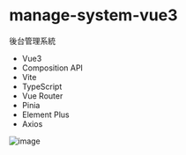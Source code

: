 # manage-system-vue3
後台管理系統
- Vue3
- Composition API
- Vite
- TypeScript
- Vue Router
- Pinia
- Element Plus
- Axios

![image](https://github.com/Josephine-M-Li/manage-system-vue3/assets/77156174/ece6f04b-d833-4d9c-8ecd-a65568eac762)
